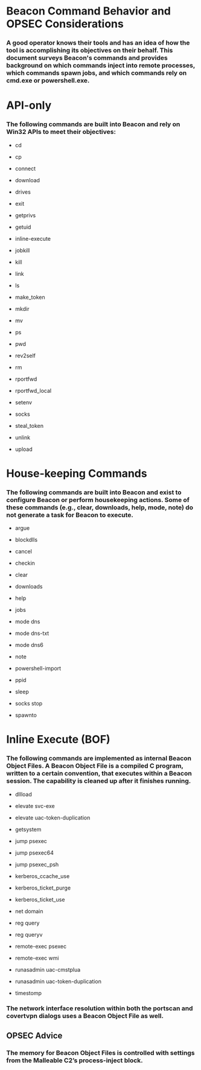 # Beacon Command Behavior and OPSEC Considerations

### A good operator knows their tools and has an idea of how the tool is accomplishing its objectives on their behalf. This document surveys Beacon's commands and provides background on which commands inject into remote processes, which commands spawn jobs, and which commands rely on cmd.exe or powershell.exe.

# API-only

### The following commands are built into Beacon and rely on Win32 APIs to meet their objectives:

 - cd

 - cp

 - connect

 - download

 - drives

 - exit

 - getprivs

 - getuid

 - inline-execute

 - jobkill

 - kill

 - link

 - ls

 - make_token

 - mkdir

 - mv

 - ps

 - pwd

 - rev2self

 - rm

 - rportfwd

 - rportfwd_local

 - setenv

 - socks

 - steal_token

 - unlink

 - upload

# House-keeping Commands

### The following commands are built into Beacon and exist to configure Beacon or perform housekeeping actions. Some of these commands (e.g., clear, downloads, help, mode, note) do not generate a task for Beacon to execute.

 - argue

 - blockdlls

 - cancel

 - checkin

 - clear

 - downloads

 - help

 - jobs

 - mode dns

 - mode dns-txt

 - mode dns6

 - note

 - powershell-import

 - ppid

 - sleep

 - socks stop

 - spawnto

# Inline Execute (BOF)

### The following commands are implemented as internal Beacon Object Files. A Beacon Object File is a compiled C program, written to a certain convention, that executes within a Beacon session. The capability is cleaned up after it finishes running.

 - dllload

 - elevate svc-exe

 - elevate uac-token-duplication

 - getsystem

 - jump psexec

 - jump psexec64

 - jump psexec_psh

 - kerberos_ccache_use

 - kerberos_ticket_purge

 - kerberos_ticket_use

 - net domain

 - reg query

 - reg queryv

 - remote-exec psexec

 - remote-exec wmi

 - runasadmin uac-cmstplua

 - runasadmin uac-token-duplication

 - timestomp

### The network interface resolution within both the portscan and covertvpn dialogs uses a Beacon Object File as well.

## OPSEC Advice

### The memory for Beacon Object Files is controlled with settings from the Malleable C2’s process-inject block.

